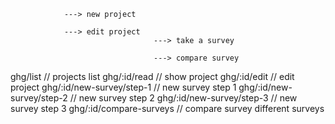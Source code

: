 
                ---> new project
 
                ---> edit project       
                                    ---> take a survey
                                                    
                                    ---> compare survey



ghg/list // projects list
ghg/:id/read  // show project
ghg/:id/edit // edit project
ghg/:id/new-survey/step-1  // new survey step 1
ghg/:id/new-survey/step-2  // new survey step 2
ghg/:id/new-survey/step-3  // new survey step 3
ghg/:id/compare-surveys // compare survey different surveys


